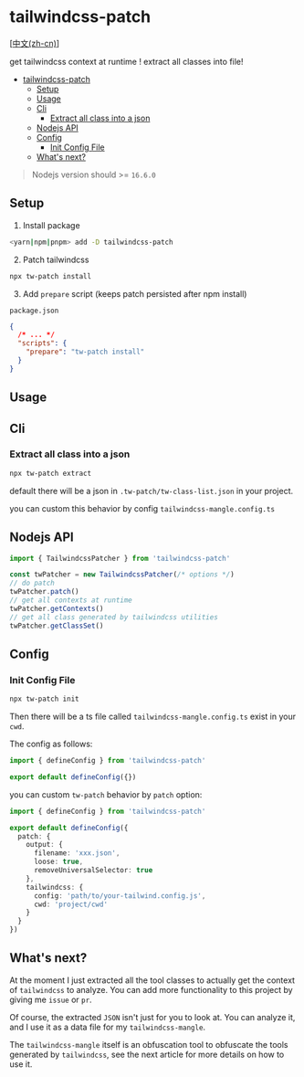 # tailwindcss-patch

\[[中文(zh-cn)](./README-cn.md)\]

get tailwindcss context at runtime ! extract all classes into file!

- [tailwindcss-patch](#tailwindcss-patch)
  - [Setup](#setup)
  - [Usage](#usage)
  - [Cli](#cli)
    - [Extract all class into a json](#extract-all-class-into-a-json)
  - [Nodejs API](#nodejs-api)
  - [Config](#config)
    - [Init Config File](#init-config-file)
  - [What's next?](#whats-next)

> Nodejs version should >= `16.6.0`

## Setup

1. Install package

```sh
<yarn|npm|pnpm> add -D tailwindcss-patch
```

2. Patch tailwindcss

```sh
npx tw-patch install
```

3. Add `prepare` script (keeps patch persisted after npm install)

`package.json`

```json
{
  /* ... */
  "scripts": {
    "prepare": "tw-patch install"
  }
}
```

## Usage

## Cli

### Extract all class into a json

```sh
npx tw-patch extract
```

default there will be a json in `.tw-patch/tw-class-list.json` in your project.

you can custom this behavior by config `tailwindcss-mangle.config.ts`

## Nodejs API

```js
import { TailwindcssPatcher } from 'tailwindcss-patch'

const twPatcher = new TailwindcssPatcher(/* options */)
// do patch
twPatcher.patch()
// get all contexts at runtime
twPatcher.getContexts()
// get all class generated by tailwindcss utilities
twPatcher.getClassSet()
```

## Config

### Init Config File

```sh
npx tw-patch init
```

Then there will be a ts file called `tailwindcss-mangle.config.ts` exist in your `cwd`.

The config as follows:

```ts
import { defineConfig } from 'tailwindcss-patch'

export default defineConfig({})
```

you can custom `tw-patch` behavior by `patch` option:

```ts
import { defineConfig } from 'tailwindcss-patch'

export default defineConfig({
  patch: {
    output: {
      filename: 'xxx.json',
      loose: true,
      removeUniversalSelector: true
    },
    tailwindcss: {
      config: 'path/to/your-tailwind.config.js',
      cwd: 'project/cwd'
    }
  }
})
```

## What's next?

At the moment I just extracted all the tool classes to actually get the context of `tailwindcss` to analyze. You can add more functionality to this project by giving me `issue` or `pr`.

Of course, the extracted `JSON` isn't just for you to look at. You can analyze it, and I use it as a data file for my `tailwindcss-mangle`.

The `tailwindcss-mangle` itself is an obfuscation tool to obfuscate the tools generated by `tailwindcss`, see the next article for more details on how to use it.

